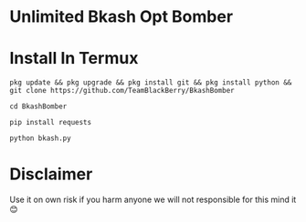 # Unlimited Bkash Opt Bomber 

# Install In Termux 

`pkg update && pkg upgrade && pkg install git && pkg install python && git clone https://github.com/TeamBlackBerry/BkashBomber`

`cd BkashBomber`

`pip install requests`

`python bkash.py`


# Disclaimer 

Use it on own risk if you harm anyone we will not responsible for this mind it 😊
